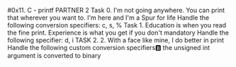 #0x11. C - printf
PARTNER 2
Task 0. I'm not going anywhere. You can print that wherever you want to. I'm here and I'm a Spur for life
Handle the following conversion specifiers: c, s, %
Task 1. Education is when you read the fine print. Experience is what you get if you don't
mandatory
Handle the following specifier: d, i
TASK 2. 2. With a face like mine, I do better in print
Handle the following custom conversion specifiers:b: the unsigned int argument is converted to binary
